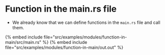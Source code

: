 # Function in the main.rs file

* We already know that we can define functions in the `main.rs` file and call them.

{% embed include file="src/examples/modules/function-in-main/src/main.rs" %}
{% embed include file="src/examples/modules/function-in-main/out.out" %}


